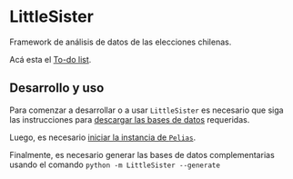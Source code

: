 # LittleSister
Framework de análisis de datos de las elecciones chilenas.

Acá esta el [To-do list](./TODO.md).

## Desarrollo y uso

Para comenzar a desarrollar o a usar `LittleSister` es necesario que siga las instrucciones para [descargar las bases de datos](./database/README.md) requeridas.

Luego, es necesario [iniciar la instancia de `Pelias`](./pelias/README.md).

Finalmente, es necesario generar las bases de datos complementarias usando el comando `python -m LittleSister --generate`
